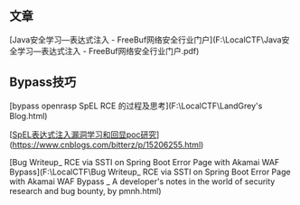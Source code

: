 ## 文章

[Java安全学习—表达式注入 - FreeBuf网络安全行业门户](F:\LocalCTF\Java安全学习—表达式注入 - FreeBuf网络安全行业门户.pdf)

## Bypass技巧

[bypass openrasp SpEL RCE 的过程及思考](F:\LocalCTF\LandGrey's Blog.html)

[[SpEL表达式注入漏洞学习和回显poc研究](https://www.cnblogs.com/bitterz/p/15206255.html)](https://www.cnblogs.com/bitterz/p/15206255.html)

[Bug Writeup_ RCE via SSTI on Spring Boot Error Page with Akamai WAF Bypass](F:\LocalCTF\Bug Writeup_ RCE via SSTI on Spring Boot Error Page with Akamai WAF Bypass _ A developer's notes in the world of security research and bug bounty, by pmnh.html)